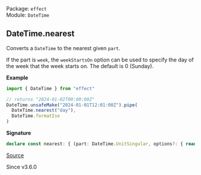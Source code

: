 Package: `effect`<br />
Module: `DateTime`<br />

## DateTime.nearest

Converts a `DateTime` to the nearest given `part`.

If the part is `week`, the `weekStartsOn` option can be used to specify the
day of the week that the week starts on. The default is 0 (Sunday).

**Example**

```ts
import { DateTime } from "effect"

// returns "2024-01-02T00:00:00Z"
DateTime.unsafeMake("2024-01-01T12:01:00Z").pipe(
  DateTime.nearest("day"),
  DateTime.formatIso
)
```

**Signature**

```ts
declare const nearest: { (part: DateTime.UnitSingular, options?: { readonly weekStartsOn?: 0 | 1 | 2 | 3 | 4 | 5 | 6 | undefined; }): <A extends DateTime>(self: A) => A; <A extends DateTime>(self: A, part: DateTime.UnitSingular, options?: { readonly weekStartsOn?: 0 | 1 | 2 | 3 | 4 | 5 | 6 | undefined; }): A; }
```

[Source](https://github.com/Effect-TS/effect/tree/main/packages/effect/src/DateTime.ts#L1417)

Since v3.6.0